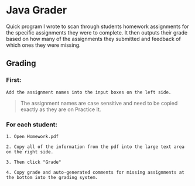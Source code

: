 # Java Grader

Quick program I wrote to scan through students homework assignments for the specific assignments they were to complete. It then outputs their grade based on how many of the assignments they submitted and feedback of which ones they were missing.

## Grading

### First:

    Add the assignment names into the input boxes on the left side.

> The assignment names are case sensitive and need to be copied exactly as they are on Practice It.

### For each student:

    1. Open Homework.pdf
    
    2. Copy all of the information from the pdf into the large text area on the right side.
    
    3. Then click "Grade"
    
    4. Copy grade and auto-generated comments for missing assignments at the bottom into the grading system.
